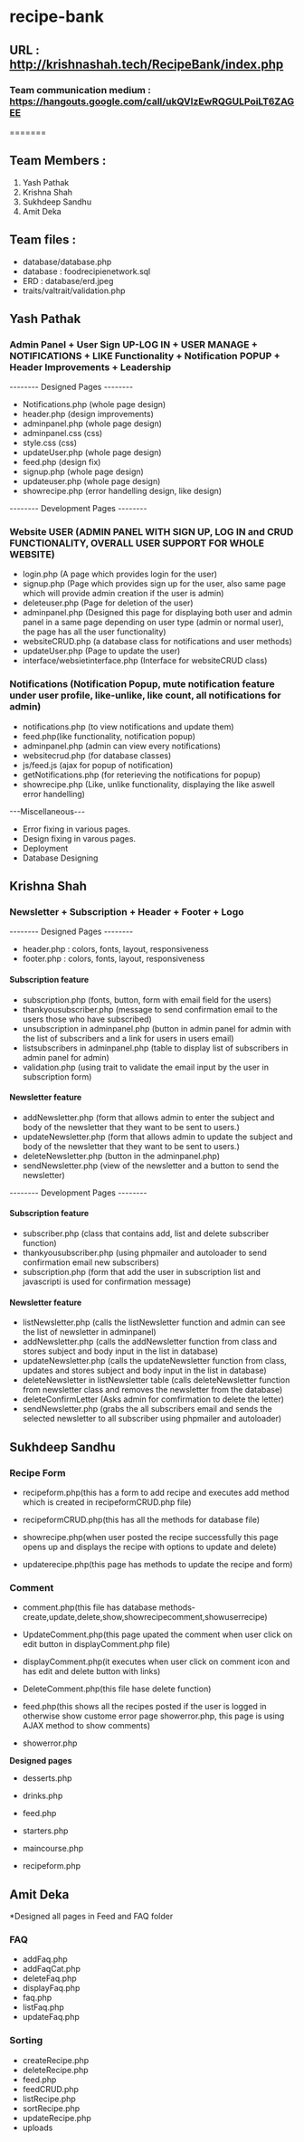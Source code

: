 # recipe-bank
## URL : http://krishnashah.tech/RecipeBank/index.php
### Team communication medium : https://hangouts.google.com/call/ukQVlzEwRQGULPoiLT6ZAGEE
=======
## Team Members :
1. Yash Pathak
2. Krishna Shah
3. Sukhdeep Sandhu
4. Amit Deka

## Team files :
* database/database.php
* database : foodrecipienetwork.sql
* ERD : database/erd.jpeg
* traits/valtrait/validation.php 

## Yash Pathak
### Admin Panel + User Sign UP-LOG IN + USER MANAGE + NOTIFICATIONS + LIKE Functionality + Notification POPUP + Header Improvements + Leadership
-------- Designed Pages --------
* Notifications.php (whole page design)
* header.php (design improvements)
* adminpanel.php (whole page design)
* adminpanel.css (css)
* style.css (css)
* updateUser.php (whole page design)
* feed.php (design fix)
* signup.php (whole page design)
* updateuser.php (whole page design)
* showrecipe.php (error handelling design, like design)

-------- Development Pages --------

### Website USER (ADMIN PANEL WITH SIGN UP, LOG IN and CRUD FUNCTIONALITY, OVERALL USER SUPPORT FOR WHOLE WEBSITE)
* login.php (A page which provides login for the user)
* signup.php (Page which provides sign up for the user, also same page which will provide admin creation if the user is admin)
* deleteuser.php (Page for deletion of the user)
* adminpanel.php (Designed this page for displaying both user and admin panel in a same page depending on user type (admin or normal user), the page has all the user functionality)
* websiteCRUD.php (a database class for notifications and user methods)
* updateUser.php (Page to update the user)
* interface/websietinterface.php (Interface for websiteCRUD class)

### Notifications (Notification Popup, mute notification feature under user profile, like-unlike, like count, all notifications for admin)
* notifications.php (to view notifications and update them)
* feed.php(like functionality, notification popup)
* adminpanel.php (admin can view every notifications)
* websitecrud.php (for database classes)
* js/feed.js (ajax for popup of notification)
* getNotifications.php (for reterieving the notifications for popup)
* showrecipe.php (Like, unlike functionality, displaying the like aswell error handelling)

---Miscellaneous---
* Error fixing in various pages.
* Design fixing in varous pages.
* Deployment
* Database Designing

## Krishna Shah
### Newsletter + Subscription + Header + Footer + Logo
-------- Designed Pages --------
* header.php : colors, fonts, layout, responsiveness 
* footer.php : colors, fonts, layout, responsiveness 
#### Subscription feature
* subscription.php (fonts, button, form with email field for the users)
* thankyousubscriber.php (message to send confirmation email to the users those who have subscribed)
* unsubscription in adminpanel.php (button in admin panel for admin with the list of subscribers and a link for users in users email)
* listsubscribers in adminpanel.php (table to display list of subscribers in admin panel for admin)
* validation.php (using trait to validate the email input by the user in subscription form)

#### Newsletter feature
* addNewsletter.php (form that allows admin to enter the subject and body of the newsletter that they want to be sent to users.) 
* updateNewsletter.php (form that allows admin to update the subject and body of the newsletter that they want to be sent to users.) 
* deleteNewsletter.php (button in the adminpanel.php)
* sendNewsletter.php (view of the newsletter and a button to send the newsletter)

-------- Development Pages --------

#### Subscription feature
* subscriber.php (class that contains add, list and delete subscriber function)
* thankyousubscriber.php (using phpmailer and autoloader to send confirmation email new subscribers)
* subscription.php (form that add the user in subscription list and javascripti is used for confirmation message)

#### Newsletter feature
* listNewsletter.php (calls the listNewsletter function and admin can see the list of newsletter in adminpanel)
* addNewsletter.php (calls the addNewsletter function from class and stores subject and body input in the list in database)
* updateNewsletter.php (calls the updateNewsletter function from class, updates and stores subject and body input in the list in database)
* deleteNewsletter in listNewsletter table (calls deleteNewsletter function from newsletter class and removes the newsletter from the database)
* deleteConfirmLetter (Asks admin for comfirmation to delete the letter)
* sendNewsletter.php (grabs the all subscribers email and sends the selected newsletter to all subscriber using phpmailer and autoloader)

## Sukhdeep Sandhu

### Recipe Form

* recipeform.php(this has a form to add recipe and executes add method which is created in recipeformCRUD.php file)

* recipeformCRUD.php(this has all the methods for database file)

* showrecipe.php(when user posted the recipe successfully this page opens up and displays the recipe with options to update and delete)

* updaterecipe.php(this page has methods to update the recipe and form)

### Comment

* comment.php(this file has database methods-create,update,delete,show,showrecipecomment,showuserrecipe)

* UpdateComment.php(this page upated the comment when user click on edit button in displayComment.php file)

* displayComment.php(it executes when user click on comment icon and has edit and delete button with links)

* DeleteComment.php(this file hase delete function)

* feed.php(this shows all the recipes posted if the user is logged in otherwise show custome error page showerror.php, this page is using AJAX method to show comments)

* showerror.php


__Designed pages__

* desserts.php

* drinks.php

* feed.php

* starters.php

* maincourse.php

* recipeform.php

## Amit Deka
*Designed all pages in Feed and FAQ folder
### FAQ
* addFaq.php
* addFaqCat.php
* deleteFaq.php
* displayFaq.php
* faq.php
* listFaq.php
* updateFaq.php
### Sorting 
* createRecipe.php
* deleteRecipe.php
* feed.php
* feedCRUD.php
* listRecipe.php
* sortRecipe.php
* updateRecipe.php
* uploads

